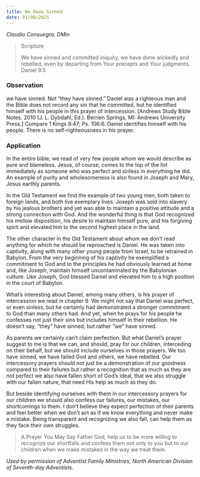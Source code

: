 ```yaml
---
title: We Have Sinned
date: 01/08/2025
---
```


_Claudio Consuegra, DMin_

> <p>Scripture</p>
> We have sinned and committed iniquity, we have done wickedly and rebelled, even by departing from Your precepts and Your judgments. Daniel 9:5

### Observation

we have sinned. Not “they have sinned.” Daniel was a righteous man and the Bible does not record any sin that he committed, but he identified himself with his people in this prayer of intercession. [Andrews Study Bible Notes. 2010 (J. L. Dybdahl, Ed.). Berrien Springs, MI: Andrews University Press.] Compare 1 Kings 8:47; Ps. 106:6. Daniel identifies himself with his people. There is no self-righteousness in his prayer.

### Application

In the entire bible, we read of very few people whom we would describe as pure and blameless. Jesus, of course, comes to the top of the list immediately as someone who was perfect and sinless in everything he did. An example of purity and wholesomeness is also found in Joseph and Mary, Jesus earthly parents.

In the Old Testament we find the example of two young men, both taken to foreign lands, and both live exemplary lives. Joseph was sold into slavery by his jealous brothers and yet was able to maintain a positive attitude and a strong connection with God. And the wonderful thing is that God recognized his mellow disposition, his desire to maintain himself pure, and his forgiving spirit and elevated him to the second highest place in the land.

The other character in the Old Testament about whom we don’t read anything for which he should be reproached is Daniel. He was taken into captivity, along with many other young people from Israel, to be retrained in Babylon. From the very beginning of his captivity he exemplified a commitment to God and to the principles he had obviously learned at home and, like Joseph, maintain himself uncontaminated by the Babylonian culture. Like Joseph, God blessed Daniel and elevated him to a high position in the court of Babylon.

What’s interesting about Daniel, among many others, is his prayer of intercession we read in chapter 9. We might not say that Daniel was perfect, or even sinless, but he certainly had demonstrated a stronger commitment to God than many others had. And yet, when he prays for his people he confesses not just their sins but includes himself in their rebellion. He doesn’t say, “they” have sinned, but rather “we” have sinned.

As parents we certainly can’t claim perfection. But what Daniel’s prayer suggest to me is that we can, and should, pray for our children, interceding on their behalf, but we should include ourselves in those prayers. We too have sinned, we have failed God and others, we have rebelled. Our intercessory prayers should not just be a demonstration of our goodness compared to their failures but rather a recognition that as much as they are not perfect we also have fallen short of God’s ideal, that we also struggle with our fallen nature, that need His help as much as they do.

But beside identifying ourselves with them in our intercessory prayers for our children we should also confess our failures, our mistakes, our shortcomings to them. I don’t believe they expect perfection of their parents and feel better when we don’t act as if we know everything and never make a mistake. Being transparent and recognizing we also fall, can help them as they face their own struggles.

> <callout>A Prayer You May Say</callout>
> Father God, help us to be more willing to recognize our shortfalls and confess them not only to you but to our children when we make mistakes in the way we treat them.

_Used by permission of Adventist Family Ministries, North American Division of Seventh-day Adventists._